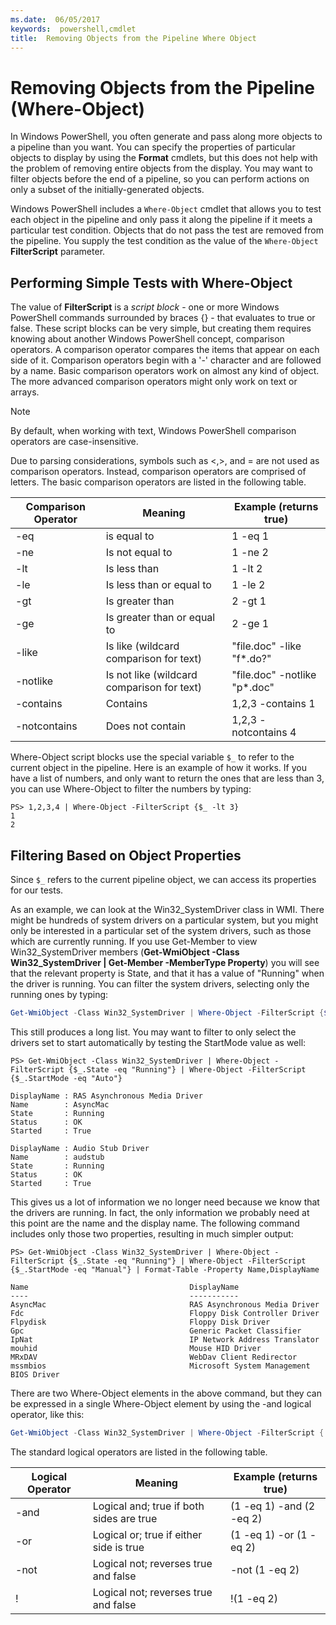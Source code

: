 ```yaml
---
ms.date:  06/05/2017
keywords:  powershell,cmdlet
title:  Removing Objects from the Pipeline Where Object
---
```

# Removing Objects from the Pipeline (Where-Object)

In Windows PowerShell, you often generate and pass along more objects to a pipeline than you want. You can specify the properties of particular objects to display by using the **Format** cmdlets, but this does not help with the problem of removing entire objects from the display. You may want to filter objects before the end of a pipeline, so you can perform actions on only a subset of the initially-generated objects.

Windows PowerShell includes a `Where-Object` cmdlet that allows you to test each object in the pipeline and only pass it along the pipeline if it meets a particular test condition. Objects that do not pass the test are removed from the pipeline. You supply the test condition as the value of the `Where-Object` **FilterScript** parameter.

## Performing Simple Tests with Where-Object

The value of **FilterScript** is a *script block* -  one or more Windows PowerShell commands surrounded by braces {} - that evaluates to true or false. These script blocks can be very simple, but creating them requires knowing about another Windows PowerShell concept, comparison operators. A comparison operator compares the items that appear on each side of it. Comparison operators begin with a '-' character and are followed by a name. Basic comparison operators work on almost any kind of object. The more advanced comparison operators might only work on text or arrays.

> [!NOTE]
> By default, when working with text, Windows PowerShell comparison operators are case-insensitive.

Due to parsing considerations, symbols such as <,>, and = are not used as comparison operators. Instead, comparison operators are comprised of letters. The basic comparison operators are listed in the following table.

|Comparison Operator|Meaning|Example (returns true)|
|-----------------------|-----------|--------------------------|
|-eq|is equal to|1 -eq 1|
|-ne|Is not equal to|1 -ne 2|
|-lt|Is less than|1 -lt 2|
|-le|Is less than or equal to|1 -le 2|
|-gt|Is greater than|2 -gt 1|
|-ge|Is greater than or equal to|2 -ge 1|
|-like|Is like (wildcard comparison for text)|"file.doc" -like "f\*.do?"|
|-notlike|Is not like (wildcard comparison for text)|"file.doc" -notlike "p\*.doc"|
|-contains|Contains|1,2,3 -contains 1|
|-notcontains|Does not contain|1,2,3 -notcontains 4|

Where-Object script blocks use the special variable `$_` to refer to the current object in the pipeline. Here is an example of how it works. If you have a list of numbers, and only want to return the ones that are less than 3, you can use Where-Object to filter the numbers by typing:

```
PS> 1,2,3,4 | Where-Object -FilterScript {$_ -lt 3}
1
2
```

## Filtering Based on Object Properties

Since `$_` refers to the current pipeline object, we can access its properties for our tests.

As an example, we can look at the Win32_SystemDriver class in WMI. There might be hundreds of system drivers on a particular system, but you might only be interested in a particular set of the system drivers, such as those which are currently running. If you use Get-Member to view Win32_SystemDriver members (**Get-WmiObject -Class Win32_SystemDriver | Get-Member -MemberType Property**) you will see that the relevant property is State, and that it has a value of "Running" when the driver is running. You can filter the system drivers, selecting only the running ones by typing:

```powershell
Get-WmiObject -Class Win32_SystemDriver | Where-Object -FilterScript {$_.State -eq 'Running'}
```

This still produces a long list. You may want to filter to only select the drivers set to start automatically by testing the StartMode value as well:

```
PS> Get-WmiObject -Class Win32_SystemDriver | Where-Object -FilterScript {$_.State -eq "Running"} | Where-Object -FilterScript {$_.StartMode -eq "Auto"}

DisplayName : RAS Asynchronous Media Driver
Name        : AsyncMac
State       : Running
Status      : OK
Started     : True

DisplayName : Audio Stub Driver
Name        : audstub
State       : Running
Status      : OK
Started     : True
```

This gives us a lot of information we no longer need because we know that the drivers are running. In fact, the only information we probably need at this point are the name and the display name. The following command includes only those two properties, resulting in much simpler output:

```
PS> Get-WmiObject -Class Win32_SystemDriver | Where-Object -FilterScript {$_.State -eq "Running"} | Where-Object -FilterScript {$_.StartMode -eq "Manual"} | Format-Table -Property Name,DisplayName

Name                                    DisplayName
----                                    -----------
AsyncMac                                RAS Asynchronous Media Driver
Fdc                                     Floppy Disk Controller Driver
Flpydisk                                Floppy Disk Driver
Gpc                                     Generic Packet Classifier
IpNat                                   IP Network Address Translator
mouhid                                  Mouse HID Driver
MRxDAV                                  WebDav Client Redirector
mssmbios                                Microsoft System Management BIOS Driver
```

There are two Where-Object elements in the above command, but they can be expressed in a single Where-Object element by using the -and logical operator, like this:

```powershell
Get-WmiObject -Class Win32_SystemDriver | Where-Object -FilterScript { ($_.State -eq 'Running') -and ($_.StartMode -eq 'Manual') } | Format-Table -Property Name,DisplayName
```

The standard logical operators are listed in the following table.

|Logical Operator|Meaning|Example (returns true)|
|--------------------|-----------|--------------------------|
|-and|Logical and; true if both sides are true|(1 -eq 1) -and (2 -eq 2)|
|-or|Logical or; true if either side is true|(1 -eq 1) -or (1 -eq 2)|
|-not|Logical not; reverses true and false|-not (1 -eq 2)|
|\!|Logical not; reverses true and false|\!(1 -eq 2)|
